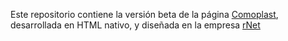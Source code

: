 Este repositorio contiene la versión beta de la página [Comoplast](http://www.comoplast.com.mx/), desarrollada en HTML nativo, y diseñada en la empresa [rNet](https://rnet.mx)
